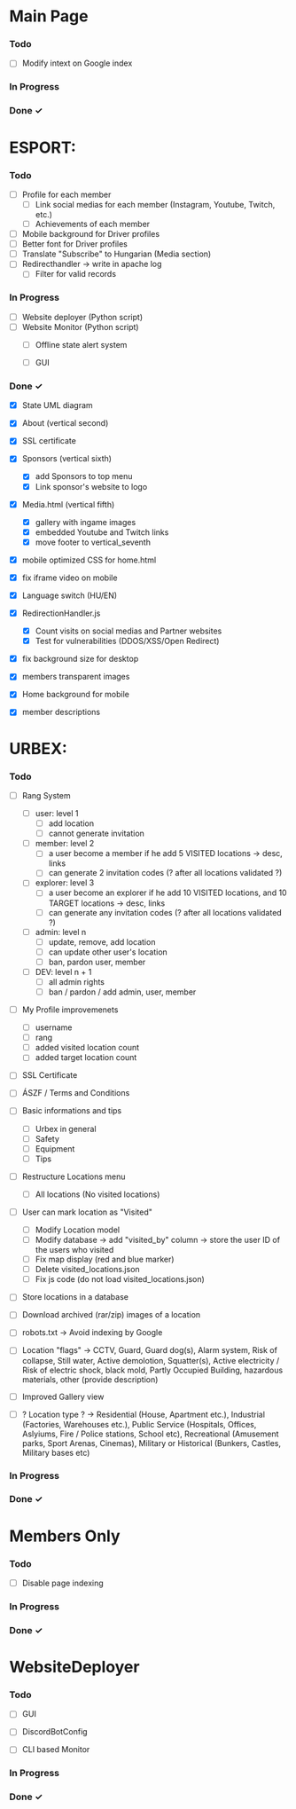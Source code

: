 # Main Page

### Todo
- [ ] Modify intext on Google index

### In Progress

### Done ✓

# ESPORT:

### Todo

- [ ] Profile for each member
    - [ ] Link social medias for each member (Instagram, Youtube, Twitch, etc.)
    - [ ] Achievements of each member
- [ ] Mobile background for Driver profiles
- [ ] Better font for Driver profiles
- [ ] Translate "Subscribe" to Hungarian (Media section)
- [ ] Redirecthandler -> write in apache log
    - [ ] Filter for valid records 

### In Progress

- [ ] Website deployer (Python script)
- [ ] Website Monitor (Python script)
    - [ ] Offline state alert system
    - [ ] GUI


### Done ✓
- [x] State UML diagram
- [x] About (vertical second)
- [x] SSL certificate
- [x]  Sponsors (vertical sixth)
    - [x] add Sponsors to top menu
    - [x] Link sponsor's website to logo
- [x] Media.html (vertical fifth)
    - [x] gallery with ingame images
    - [x] embedded Youtube and Twitch links
    - [x] move footer to vertical_seventh
- [x] mobile optimized CSS for home.html
- [x] fix iframe video on mobile
- [x] Language switch (HU/EN)
- [x] RedirectionHandler.js
    - [x] Count visits on social medias and Partner websites
    - [x] Test for vulnerabilities (DDOS/XSS/Open Redirect)
- [x] fix background size for desktop
- [x] members transparent images
- [x] Home background for mobile
- [x] member descriptions


# URBEX:

### Todo
- [ ] Rang System
    - [ ] user: level 1
        - [ ] add location
        - [ ] cannot generate invitation
    - [ ] member: level 2
        - [ ] a user become a member if he add 5 VISITED locations -> desc, links
        - [ ] can generate 2 invitation codes (? after all locations validated ?) 
    - [ ] explorer: level 3
        - [ ] a user become an explorer if he add 10 VISITED locations, and 10 TARGET locations -> desc, links
        - [ ] can generate any invitation codes (? after all locations validated ?) 
    - [ ] admin: level n
        - [ ] update, remove, add location
        - [ ] can update other user's location
        - [ ] ban, pardon user, member
    - [ ] DEV: level n + 1
        - [ ] all admin rights
        - [ ] ban / pardon / add admin, user, member

- [ ] My Profile improvemenets
    - [ ] username
    - [ ] rang
    - [ ] added visited location count
    - [ ] added target location count

- [ ] SSL Certificate
    
- [ ] ÁSZF / Terms and Conditions

- [ ] Basic informations and tips
    - [ ] Urbex in general
    - [ ] Safety
    - [ ] Equipment
    - [ ] Tips

- [ ] Restructure Locations menu
    - [ ] All locations (No visited locations)

 - [ ] User can mark location as "Visited"
     - [ ] Modify Location model
     - [ ] Modify database -> add "visited_by" column -> store the user ID of the users who visited
     - [ ] Fix map display (red and blue marker)
     - [ ] Delete visited_locations.json
     - [ ] Fix js code (do not load visited_locations.json)

- [ ] Store locations in a database

- [ ] Download archived (rar/zip) images of a location

- [ ] robots.txt -> Avoid indexing by Google

- [ ] Location "flags" -> CCTV, Guard, Guard dog(s), Alarm system, Risk of collapse, Still water, Active demolotion, Squatter(s), Active electricity / Risk of electric shock, black mold, Partly Occupied Building, hazardous materials, other (provide description)

- [ ] Improved Gallery view

- [ ] ? Location type ? -> Residential (House, Apartment etc.), Industrial (Factories, Warehouses etc.), Public Service (Hospitals, Offices, Aslyiums, Fire / Police stations, School etc), Recreational (Amusement parks, Sport Arenas, Cinemas), Military or Historical (Bunkers, Castles, Military bases etc)
      
### In Progress

### Done ✓

# Members Only

### Todo

- [ ] Disable page indexing

### In Progress

### Done ✓

# WebsiteDeployer

### Todo

- [ ] GUI

- [ ] DiscordBotConfig

- [ ] CLI based Monitor

### In Progress

### Done ✓
